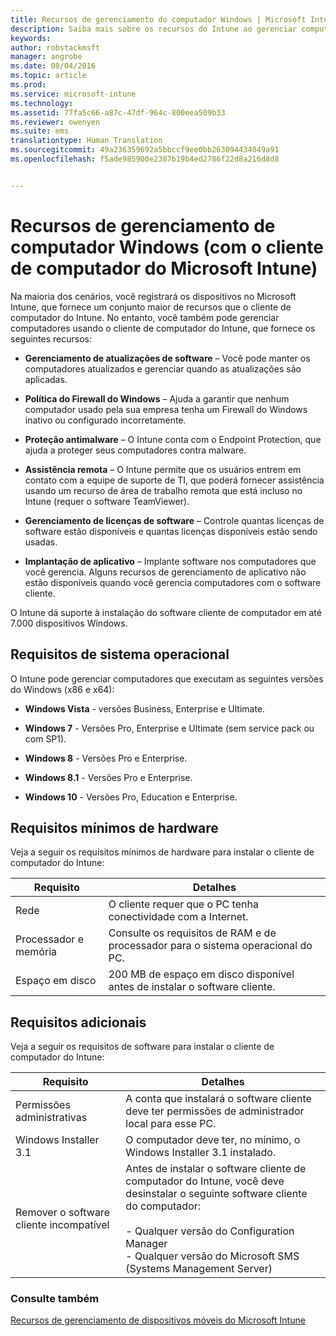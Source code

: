 ```yaml
---
title: Recursos de gerenciamento do computador Windows | Microsoft Intune
description: Saiba mais sobre os recursos do Intune ao gerenciar computadores Windows com o software cliente do Intune.
keywords: 
author: robstackmsft
manager: angrobe
ms.date: 08/04/2016
ms.topic: article
ms.prod: 
ms.service: microsoft-intune
ms.technology: 
ms.assetid: 77fa5c66-a87c-47df-964c-800eea509b33
ms.reviewer: owenyen
ms.suite: ems
translationtype: Human Translation
ms.sourcegitcommit: 49a236359692a5bbccf9ee0bb263094434049a91
ms.openlocfilehash: f5ade985900e2387b19b4ed2786f22d8a216d8d8


---
```


# Recursos de gerenciamento de computador Windows (com o cliente de computador do Microsoft Intune)
Na maioria dos cenários, você registrará os dispositivos no Microsoft Intune, que fornece um conjunto maior de recursos que o cliente de computador do Intune. No entanto, você também pode gerenciar computadores usando o cliente de computador do Intune, que fornece os seguintes recursos:

-   **Gerenciamento de atualizações de software** – Você pode manter os computadores atualizados e gerenciar quando as atualizações são aplicadas.

-   **Política do Firewall do Windows** – Ajuda a garantir que nenhum computador usado pela sua empresa tenha um Firewall do Windows inativo ou configurado incorretamente.

-   **Proteção antimalware** – O Intune conta com o Endpoint Protection, que ajuda a proteger seus computadores contra malware.

-   **Assistência remota** – O Intune permite que os usuários entrem em contato com a equipe de suporte de TI, que poderá fornecer assistência usando um recurso de área de trabalho remota que está incluso no Intune (requer o software TeamViewer).

-   **Gerenciamento de licenças de software** – Controle quantas licenças de software estão disponíveis e quantas licenças disponíveis estão sendo usadas.
-   **Implantação de aplicativo** – Implante software nos computadores que você gerencia. Alguns recursos de gerenciamento de aplicativo não estão disponíveis quando você gerencia computadores com o software cliente.


O Intune dá suporte à instalação do software cliente de computador em até 7.000 dispositivos Windows.

## Requisitos de sistema operacional
O Intune pode gerenciar computadores que executam as seguintes versões do Windows (x86 e x64):


-   **Windows Vista** - versões Business, Enterprise e Ultimate.

-   **Windows 7** - Versões Pro, Enterprise e Ultimate (sem service pack ou com SP1).

-   **Windows 8** - Versões Pro e Enterprise.

-   **Windows 8.1** - Versões Pro e Enterprise.

- **Windows 10** - Versões Pro, Education e Enterprise.


## Requisitos mínimos de hardware
Veja a seguir os requisitos mínimos de hardware para instalar o cliente de computador do Intune:

|Requisito|Detalhes|
|---------------|--------------------|
|Rede|O cliente requer que o PC tenha conectividade com a Internet.|
|Processador e memória|Consulte os requisitos de RAM e de processador para o sistema operacional do PC.|
|Espaço em disco|200 MB de espaço em disco disponível antes de instalar o software cliente.|

## Requisitos adicionais
Veja a seguir os requisitos de software para instalar o cliente de computador do Intune:

|Requisito|Detalhes|
|---------------|--------------------|
|Permissões administrativas|A conta que instalará o software cliente deve ter permissões de administrador local para esse PC.|
|Windows Installer 3.1|O computador deve ter, no mínimo, o Windows Installer 3.1 instalado.|
|Remover o software cliente incompatível|Antes de instalar o software cliente de computador do Intune, você deve desinstalar o seguinte software cliente do computador:<br /><br />- Qualquer versão do Configuration Manager<br />- Qualquer versão do Microsoft SMS (Systems Management Server)|

### Consulte também
[Recursos de gerenciamento de dispositivos móveis do Microsoft Intune](./mobile-device-management-capabilities-in-microsoft-intune.md)



<!--HONumber=Aug16_HO1-->


